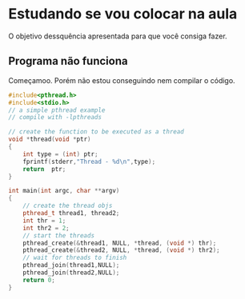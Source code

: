 # Estudando se vou colocar na aula

O objetivo dessquência apresentada para que você consiga fazer.

## Programa não funciona

Começamoo. Porém não estou conseguindo nem compilar o código.


```C++
#include<pthread.h>
#include<stdio.h>
// a simple pthread example 
// compile with -lpthreads

// create the function to be executed as a thread
void *thread(void *ptr)
{
    int type = (int) ptr;
    fprintf(stderr,"Thread - %d\n",type);
    return  ptr;
}

int main(int argc, char **argv)
{
    // create the thread objs
    pthread_t thread1, thread2;
    int thr = 1;
    int thr2 = 2;
    // start the threads
    pthread_create(&thread1, NULL, *thread, (void *) thr);
    pthread_create(&thread2, NULL, *thread, (void *) thr2);
    // wait for threads to finish
    pthread_join(thread1,NULL);
    pthread_join(thread2,NULL);
    return 0;
}
```

